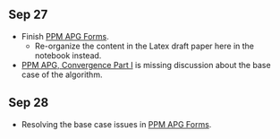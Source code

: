 
## Sep 27

-  Finish [PPM APG Forms](../MATH%20602%20Nesterov%20Acceleration/PPM%20APG%20Forms.md). 
	- Re-organize the content in the Latex draft paper here in the notebook instead. 
- [PPM APG, Convergence Part I](../MATH%20602%20Nesterov%20Acceleration/PPM%20APG,%20Convergence%20Part%20I.md) is missing discussion about the base case of the algorithm. 

## Sep 28
- Resolving the base case issues in [PPM APG Forms](../MATH%20602%20Nesterov%20Acceleration/PPM%20APG%20Forms.md). 
